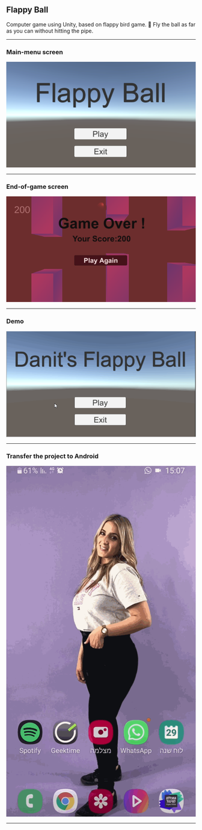 ﻿## Flappy Ball

Computer game using Unity, based on flappy bird game. 🐤
Fly the ball as far as you can without hitting the pipe.

---

### Main-menu screen
<img src="img/Main-menu.png" width=700>

---

### End-of-game screen
<img src="img/End-of-game.png" width=700>

---

### Demo
<img src="img/FlappyBall.gif" width=700>

---

### Transfer the project to Android
<img src="img/Danit.gif" width=700>

---